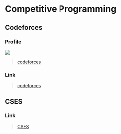 # Competitive Programming

## Codeforces
### Profile
![](https://codeforces.com/userpic.codeforces.org/3552474/title/e79f14521755d18b.jpg)
> [codeforces](https://codeforces.com/profile/Nickurama)
### Link
> [codeforces](https://codeforces.com/)

## CSES
### Link
> [CSES](https://cses.fi/)
